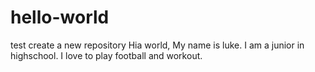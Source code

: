 # hello-world
test create a new repository
Hia world, My name is luke.
I am a junior in highschool.
I love to play football and workout.

